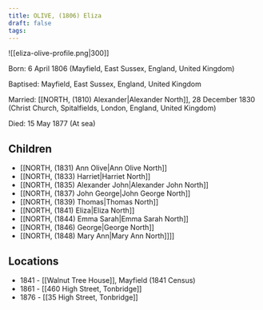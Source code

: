 ```yaml
---
title: OLIVE, (1806) Eliza
draft: false
tags:
---
```

![[eliza-olive-profile.png|300]]

Born: 6 April 1806 (Mayfield, East Sussex, England, United Kingdom)

Baptised: Mayfield, East Sussex, England, United Kingdom

Married: [[NORTH, (1810) Alexander|Alexander North]], 28 December 1830 (Christ Church, Spitalfields, London, England, United Kingdom)

Died: 15 May 1877 (At sea)

## Children
- [[NORTH, (1831) Ann Olive|Ann Olive North]]
- [[NORTH, (1833) Harriet|Harriet North]]
- [[NORTH, (1835) Alexander John|Alexander John North]]
- [[NORTH, (1837) John George|John George North]]
- [[NORTH, (1839) Thomas|Thomas North]]
- [[NORTH, (1841) Eliza|Eliza North]]
- [[NORTH, (1844) Emma Sarah|Emma Sarah North]]
- [[NORTH, (1846) George|George North]]
- [[NORTH, (1848) Mary Ann|Mary Ann North]]]]

## Locations
- 1841 - [[Walnut Tree House]], Mayfield (1841 Census)
- 1861 - [[460 High Street, Tonbridge]]
- 1876 - [[35 High Street, Tonbridge]]